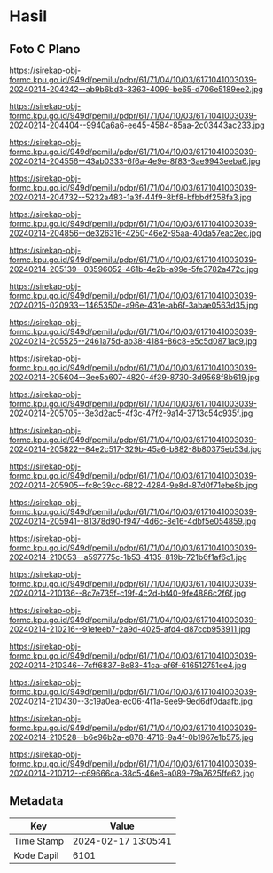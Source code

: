 # Hasil

## Foto C Plano

https://sirekap-obj-formc.kpu.go.id/949d/pemilu/pdpr/61/71/04/10/03/6171041003039-20240214-204242--ab9b6bd3-3363-4099-be65-d706e5189ee2.jpg

https://sirekap-obj-formc.kpu.go.id/949d/pemilu/pdpr/61/71/04/10/03/6171041003039-20240214-204404--9940a6a6-ee45-4584-85aa-2c03443ac233.jpg

https://sirekap-obj-formc.kpu.go.id/949d/pemilu/pdpr/61/71/04/10/03/6171041003039-20240214-204556--43ab0333-6f6a-4e9e-8f83-3ae9943eeba6.jpg

https://sirekap-obj-formc.kpu.go.id/949d/pemilu/pdpr/61/71/04/10/03/6171041003039-20240214-204732--5232a483-1a3f-44f9-8bf8-bfbbdf258fa3.jpg

https://sirekap-obj-formc.kpu.go.id/949d/pemilu/pdpr/61/71/04/10/03/6171041003039-20240214-204856--de326316-4250-46e2-95aa-40da57eac2ec.jpg

https://sirekap-obj-formc.kpu.go.id/949d/pemilu/pdpr/61/71/04/10/03/6171041003039-20240214-205139--03596052-461b-4e2b-a99e-5fe3782a472c.jpg

https://sirekap-obj-formc.kpu.go.id/949d/pemilu/pdpr/61/71/04/10/03/6171041003039-20240215-020933--1465350e-a96e-431e-ab6f-3abae0563d35.jpg

https://sirekap-obj-formc.kpu.go.id/949d/pemilu/pdpr/61/71/04/10/03/6171041003039-20240214-205525--2461a75d-ab38-4184-86c8-e5c5d0871ac9.jpg

https://sirekap-obj-formc.kpu.go.id/949d/pemilu/pdpr/61/71/04/10/03/6171041003039-20240214-205604--3ee5a607-4820-4f39-8730-3d9568f8b619.jpg

https://sirekap-obj-formc.kpu.go.id/949d/pemilu/pdpr/61/71/04/10/03/6171041003039-20240214-205705--3e3d2ac5-4f3c-47f2-9a14-3713c54c935f.jpg

https://sirekap-obj-formc.kpu.go.id/949d/pemilu/pdpr/61/71/04/10/03/6171041003039-20240214-205822--84e2c517-329b-45a6-b882-8b80375eb53d.jpg

https://sirekap-obj-formc.kpu.go.id/949d/pemilu/pdpr/61/71/04/10/03/6171041003039-20240214-205905--fc8c39cc-6822-4284-9e8d-87d0f71ebe8b.jpg

https://sirekap-obj-formc.kpu.go.id/949d/pemilu/pdpr/61/71/04/10/03/6171041003039-20240214-205941--81378d90-f947-4d6c-8e16-4dbf5e054859.jpg

https://sirekap-obj-formc.kpu.go.id/949d/pemilu/pdpr/61/71/04/10/03/6171041003039-20240214-210053--a597775c-1b53-4135-819b-721b6f1af6c1.jpg

https://sirekap-obj-formc.kpu.go.id/949d/pemilu/pdpr/61/71/04/10/03/6171041003039-20240214-210136--8c7e735f-c19f-4c2d-bf40-9fe4886c2f6f.jpg

https://sirekap-obj-formc.kpu.go.id/949d/pemilu/pdpr/61/71/04/10/03/6171041003039-20240214-210216--91efeeb7-2a9d-4025-afd4-d87ccb953911.jpg

https://sirekap-obj-formc.kpu.go.id/949d/pemilu/pdpr/61/71/04/10/03/6171041003039-20240214-210346--7cff6837-8e83-41ca-af6f-616512751ee4.jpg

https://sirekap-obj-formc.kpu.go.id/949d/pemilu/pdpr/61/71/04/10/03/6171041003039-20240214-210430--3c19a0ea-ec06-4f1a-9ee9-9ed6df0daafb.jpg

https://sirekap-obj-formc.kpu.go.id/949d/pemilu/pdpr/61/71/04/10/03/6171041003039-20240214-210528--b6e96b2a-e878-4716-9a4f-0b1967e1b575.jpg

https://sirekap-obj-formc.kpu.go.id/949d/pemilu/pdpr/61/71/04/10/03/6171041003039-20240214-210712--c69666ca-38c5-46e6-a089-79a7625ffe62.jpg


## Metadata

| Key        | Value               |
| ---------- | ------------------- |
| Time Stamp | 2024-02-17 13:05:41 |
| Kode Dapil | 6101                |




